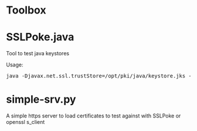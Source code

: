 # Toolbox

SSLPoke.java
=============
Tool to test java keystores

Usage:
<pre>
java -Djavax.net.ssl.trustStore=/opt/pki/java/keystore.jks -Djavax.net.ssl.trustStorePassword=<password> SSLPoke <server> <port>
</pre>

simple-srv.py
==============
A simple https server to load certificates to test against with SSLPoke or openssl s_client

